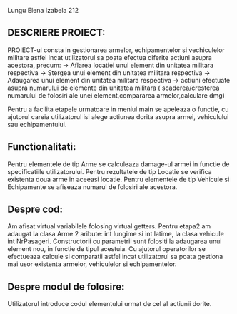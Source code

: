 
Lungu Elena Izabela 212

DESCRIERE PROIECT:
-
PROIECT-ul consta in gestionarea armelor, echipamentelor si vechiculelor militare astfel incat utilizatorul sa poata efectua diferite actiuni asupra acestora, precum:
-> Aflarea locatiei unui element din unitatea militara respectiva
-> Stergea unui element din unitatea militara respectiva
-> Adaugarea unui element din unitatea militara respectiva
-> actiuni efectuate asupra numarului de elemente din unitatea militara ( scaderea/cresterea numarului de folosiri ale unei element,compararea armelor,calculare dmg) 

Pentru a facilita etapele urmatoare in meniul main se apeleaza o functie, cu ajutorul careia utilizatorul isi alege actiunea dorita asupra armei, vehiculului sau echipamentului.

Functionalitati:
-
Pentru elementele de tip Arme se calculeaza damage-ul armei in functie de specificatiile utilizatorului.
Pentru rezultatele de tip Locatie se verifica existenta doua arme in aceeasi locatie.
Pentru elementele de tip Vehicule si Echipamente se afiseaza numarul de folosiri ale acestora.


Despre cod:
- 
Am afisat virtual variabilele folosing virtual getters.
Pentru etapa2 am adaugat la clasa Arme 2 aribute: int lungime si int latime, la clasa vehicule int NrPasageri.
Constructorii cu parametrii sunt folositi la adaugarea unui element nou, in functie de tipul acestuia.
Cu ajutorul operatorilor se efectueaza calcule si comparatii astfel incat utilizatorul sa poata gestiona mai usor existenta armelor, vehiculelor si echipamentelor.

Despre modul de folosire:
-
Utilizatorul introduce codul elementului urmat de cel al actiunii dorite.



